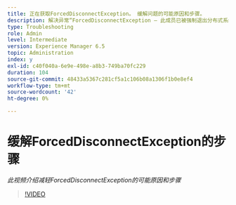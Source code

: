 ```yaml
---
title: 正在获取ForcedDisconnectException。 缓解问题的可能原因和步骤。
description: 解决异常“ForcedDisconnectException — 此成员已被强制退出分布式系统”的步骤。
type: Troubleshooting
role: Admin
level: Intermediate
version: Experience Manager 6.5
topic: Administration
index: y
exl-id: c40f040a-6e9e-498e-a8b3-749ba70fc229
duration: 104
source-git-commit: 48433a5367c281cf5a1c106b08a1306f1b0e8ef4
workflow-type: tm+mt
source-wordcount: '42'
ht-degree: 0%

---
```


# 缓解ForcedDisconnectException的步骤

*此视频介绍减轻ForcedDisconnectException的可能原因和步骤*

>[!VIDEO](https://video.tv.adobe.com/v/3438729?quality=12&learn=on&captions=chi_hans)

